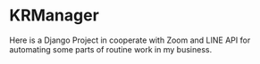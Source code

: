 # KRManager
Here is a Django Project in cooperate with Zoom and LINE API for automating some parts of routine work in my business.
